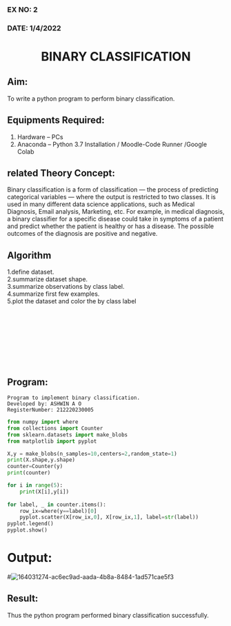 ### EX NO: 2
### DATE: 1/4/2022
# <p align="center">BINARY CLASSIFICATION</p>
## Aim:
To write a python program to perform binary classification.

## Equipments Required:
1. Hardware – PCs
2. Anaconda – Python 3.7 Installation / Moodle-Code Runner /Google Colab

## related Theory Concept:
Binary classification is a form of classification — the process of predicting categorical variables — where the output is restricted to two classes. It is used in many different data science applications, such as Medical Diagnosis, Email analysis, Marketing, etc. For example, in medical diagnosis, a binary classifier for a specific disease could take in symptoms of a patient and predict whether the patient is healthy or has a disease. The possible outcomes of the diagnosis are positive and negative.

## Algorithm
1.define dataset.<br>
2.summarize dataset shape.<br>
3.summarize observations by class label.<br>
4.summarize first few examples.<br>
5.plot the dataset and color the by class label
```








```



## <br>Program:
```
Program to implement binary classification.
Developed by: ASHWIN A O 
RegisterNumber: 212220230005
```
```python
from numpy import where
from collections import Counter
from sklearn.datasets import make_blobs
from matplotlib import pyplot

X,y = make_blobs(n_samples=10,centers=2,random_state=1)
print(X.shape,y.shape)
counter=Counter(y)
print(counter)

for i in range(5):
    print(X[i],y[i])
    
for label, _ in counter.items():
    row_ix=where(y==label)[0]
    pyplot.scatter(X[row_ix,0], X[row_ix,1], label=str(label))
pyplot.legend()
pyplot.show()
```

# Output:
#![164031274-ac6ec9ad-aada-4b8a-8484-1ad571cae5f3](https://user-images.githubusercontent.com/75235601/164068954-7eda074e-0483-487c-bc8d-f5d144bb4db8.jpeg)


## Result:
Thus the python program performed binary classification successfully.
